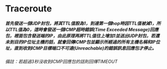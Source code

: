 # Traceroute
##### 首先發送一個UDP封包，將其TTL值設為1，到達第一個hop時因TTL值被減1，所以TTL值為0，這時會發送一個ICMP超時錯誤(Time Exceeded Message)回應包，裡面包含發送端的IP，由此原理再將TTL值往上增加1並送出UDP封包，若還未到目的IP位址主機的話，就會回傳ICMP包並顯示所經過的所有主機名稱和IP位址，直到收到ICMP目標端口不可達(Unreachable)的錯誤訊息回應包才停止。
###### 備註：若超過3秒沒收到ICMP回應包的話則回傳TIMEOUT
